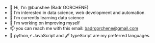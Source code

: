 - 👋 Hi, I’m @bunshee (Badr GORCHENE)
- 👀 I’m interested in data science, web development and automation.
- 🌱 I’m currently learning data science
- 💞️ I’m working on improving myself
- 📫 you can reach me with this email: badrgorchene@gmail.com
- 🐍 python,⚡ JavaScript and 🖋️ typeScript are my preferred languages.

<!---
bunshee/bunshee is a ✨ special ✨ repository because its `README.md` (this file) appears on your GitHub profile.
You can click the Preview link to take a look at your changes.
--->
